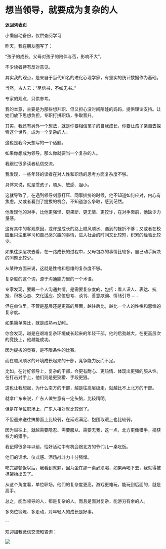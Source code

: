 # 想当领导，就要成为复杂的人

[**返回列表页**](/gzh/费曼的小茶馆)

小懒自动备份，仅供查阅学习

昨天，我在朋友圈写了：  

“孩子的成长，父母对孩子的陪伴与否，影响不大”。  

不少读者持有反对意见。

其实我的观点，是来自于当代知名的进化心理学家，有坚实的统计数据作为基础。  

当然，古人云：“尽信书，不如无书。”  

专家的观点，只供参考。

我的本意，主要是为那些想升职、但又担心没时间陪娃的妈妈，提供理论支持。让她们放下思想负担，专职打拼职场，争取晋升。

其实，我还有另外一个想法，就是你要相信孩子的自我成长，你要让孩子亲自去探索这个世界，成为一个复杂的人。

这也是我今天想写的一个话题。  

如果你想成为领导，那么你就要当一个复杂的人。

我跟过很多读者私信交流。  

我发现，一些年轻的读者在对人性和职场的思考方面复杂度不够。

具体来说，就是乖孩子，顺从、敏感、胆小。

这就导致了，在遇到领导刻意打压、同事排挤的时候，他不知道如何应对，内心有焦虑。又或者看到了提拔的机会，不知道怎么争取，感到茫然。

他发现他的对手，比他更强悍、更果断、更无情、更狡诈，在对手面前，他缺少力量感。  

这有其中的客观原因，或许是成长的路上顺风顺水、遇到的挫折不够；又或者在校园里只注重学习和自己感兴趣的事情，进入社会的时间又比较短，积累的经验比较少。

如果往深层次去看，在一路成长的过程中，父母包办的事情比较多，自己动手解决的问题比较少。

从某种方面来说，这就是性格和思维的复杂度不够。

复杂度的这个词，源于沟通能力里的一个术语。  

专家发现，要跟一个人沟通共情，是需要复杂度的，包括：看人识人、表达、抗挫、积极心态、文化适应、换位思考、谈判、善意欺骗、情绪引导……  

但在单位里，不管是基层还是更高的层面，越往后比，越比一个人的性格和思维的复杂度。

如果简单类比，就是成熟vs幼稚。  

你会发现，越是在艰难复杂环境成长起来的年轻干部，他的后劲越大。在更高层次的竞技上，他越能成功。

因为提拔的竞赛，是不限条件的比赛。  

而在顺风顺水的环境成长起来的干部，竞争能力反而不足。  

比如，在讨好领导上，复杂的干部，会更有耐心、更热情、体现出更强的服从性。在打击对手上，他们则是更狡猾、手段更狠。  

这也让我想起，为什么南方的干部，越是往高层级走，就越比不上北方的干部。  

就拿广东来说，广东人做生意有一定头脑，比较精明。  

但是在单位职场上，广东人相对就比较弱了。

不但迎来送往搞排面上比较弱，在延迟满足、抱团取暖上也比较弱。  

因为越往上，就越需要隐忍、需要服从、需要无我，这一点，北方更像猎手，捕获权力的猎手。  

我记得很多年以前，恰好活动中有机会跟北方的爷们儿一桌吃饭。  

他们的话术、仪式感、酒场战斗力十分强悍。

吃完那顿饭以后，我看到就躲，因为坐在那一桌必须喝，如果再喝下去，我就得被担架抬出去了。  

从这个角度看，单位职场，他们的复杂度更高，游戏更难玩，能玩到后面的，就是高手。

总之，能当领导的人，都是复杂的人。而且是面对复杂，能游刃有余的人。

多岗位锻炼、多走动，对年轻人的成长是好事。  

\--  

欢迎加我微信交流和咨询：  

![](https://mmbiz.qpic.cn/mmbiz_jpg/4ufdCXwkRArXJOgKic3pgrRsdiawr1ibm7mzPQvlZ8ceOlTw0g6TicS0NCIt6duqBrYAj2ElGykGf0WLqTeDmKEHJQ/640?wx_fmt=jpeg)

